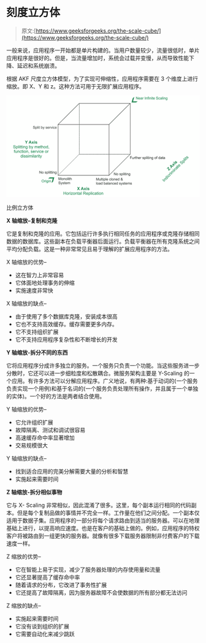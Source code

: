 # 刻度立方体

> 原文:[https://www.geeksforgeeks.org/the-scale-cube/](https://www.geeksforgeeks.org/the-scale-cube/)

一般来说，应用程序一开始都是单片构建的。当用户数量较少，流量很低时，单片应用程序是很好的。但是，当流量增加时，系统会过载并变慢，从而导致性能下降、延迟和系统崩溃。

根据 AKF 尺度立方体模型，为了实现可伸缩性，应用程序需要在 3 个维度上进行缩放。即 X、Y 和 z。这种方法可用于无限扩展应用程序。

![](img/acc82fcb63374ff3f5e32681aeb5eec3.png)

比例立方体

**X 轴缩放–复制和克隆**

它是复制和克隆的应用。它包括运行许多执行相同任务的应用程序或克隆存储相同数据的数据库。这些副本在负载平衡器后面运行。负载平衡器在所有克隆系统之间平均分配负载。这是一种非常常见且易于理解的扩展应用程序的方法。

X 轴缩放的优势–

*   这在智力上非常容易
*   它体面地处理事务的伸缩
*   实施速度非常快

X 轴缩放的缺点–

*   由于使用了多个数据库克隆，安装成本很高
*   它也不支持高效缓存。缓存需要更多内存。
*   它不支持组织扩展
*   它不支持应用程序复杂性和不断增长的开发

**Y 轴缩放-拆分不同的东西**

它将应用程序分成许多独立的服务。一个服务只负责一个功能。当这些服务进一步分散时，它还可以进一步细粒度和松散耦合。微服务架构主要是 Y-Scaling 的一个应用。有许多方法可以分解应用程序。广义地说，有两种:基于动词的(一个服务负责实现一个用例)和基于名词的(一个服务负责处理所有操作，并且属于一个单独的实体)。一个好的方法是两者结合使用。

Y 轴缩放的优势–

*   它允许组织扩展
*   故障隔离、测试和调试很容易
*   高速缓存命中率显著增加
*   交易规模很大

Y 轴缩放的缺点–

*   找到适合应用的完美分解需要大量的分析和智慧
*   实施起来需要时间

**Z 轴缩放-拆分相似事物**

它与 X- Scaling 非常相似，因此混淆了很多。这里，每个副本运行相同的代码副本。但是每个复制品做的事情并不完全一样。工作量在他们之间分配。一个副本仅适用于数据子集。应用程序的一部分将每个请求路由到适当的服务器。可以在地理基础上进行，以提高响应速度。也是在客户的基础上做的。例如，应用程序的特权客户将被路由到一组更快的服务器。就像有很多下载服务器限制非付费客户的下载速度一样。

Z 缩放的优势–

*   它在智能上易于实现，减少了服务器处理的内存使用量和流量
*   它还显著提高了缓存命中率
*   随着请求的分布，它改进了事务性扩展
*   它还提高了故障隔离，因为服务器故障不会使数据的所有部分都无法访问

Z 缩放的缺点–

*   实施起来需要时间
*   它没有谈到组织的扩展
*   它需要自动化来减少跳跃